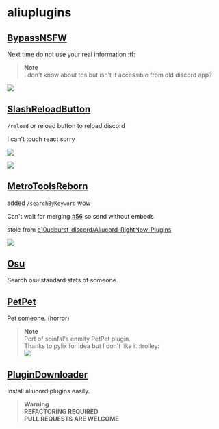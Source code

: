 # aliuplugins

## [BypassNSFW](https://github.com/aeongdesu/aliuplugins/blob/builds/BypassNSFW.zip?raw=true)
Next time do not use your real information :tf:

> **Note**\
> I don't know about tos but isn't it accessible from old discord app?

![](https://user-images.githubusercontent.com/50764666/216804637-e322d6da-10f1-4367-8ea6-7a3288f77f8a.png)

## [SlashReloadButton](https://github.com/aeongdesu/aliuplugins/blob/builds/SlashReloadButton.zip?raw=true)
`/reload` or reload button to reload discord

I can't touch react sorry

![](https://user-images.githubusercontent.com/50764666/216804521-a78965fa-6394-4970-856b-447323c90afe.png)

![](https://user-images.githubusercontent.com/50764666/216804458-7ac857fc-fb57-41c2-903e-48994f2e8397.png)

## [MetroToolsReborn](https://github.com/aeongdesu/aliuplugins/blob/builds/MetroToolsReborn.zip?raw=true)
added `/searchByKeyword` wow

Can't wait for merging [#56](https://github.com/Aliucord/AliucordRN/pull/56) so send without embeds

stole from [c10udburst-discord/Aliucord-RightNow-Plugins](https://github.com/c10udburst-discord/Aliucord-RightNow-Plugins/tree/release/MetroTools)

![](https://user-images.githubusercontent.com/50764666/216804574-c358f8e5-20cd-4791-b752-cf7050a04bb2.png)

## [Osu](https://github.com/aeongdesu/aliuplugins/blob/builds/Osu.zip?raw=true)
Search osu!standard stats of someone.

## [PetPet](https://github.com/aeongdesu/aliuplugins/blob/builds/PetPet.zip?raw=true)
Pet someone. (horror)

> **Note** \
> Port of spinfal's enmity PetPet plugin.\
> Thanks to pylix for idea but I don't like it :trolley:\
> ![](https://user-images.githubusercontent.com/50764666/219431771-ef7549d7-a75e-4e3a-a3b0-9098a4104260.png)

## [PluginDownloader](https://github.com/aeongdesu/aliuplugins/blob/builds/PluginDownloader.zip?raw=true)
Install aliucord plugins easily.

> **Warning** \
> **REFACTORING REQUIRED**\
> **PULL REQUESTS ARE WELCOME**